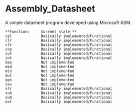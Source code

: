# Assembly_Datasheet

A simple datasheet program developed using Microsoft ASM.

	**Function:		Current state:**
	cel 			Basically implemented/Functional
	clr	    		Basically implemented/Functional
	clt			    Basically implemented/Functional
	cop   			Basically implemented/Functional
	cut		    	Basically implemented/Functional
	int   			Basically implemented/Functional
	max		    	Not implemented
	med			    Not implemented
	min   			Not implemented
	mul   			Not implemented
	opn   			Not implemented
	sav   			Not implemented
	str   			Basically implemented/Functional
	sub   			Basically implemented/Functional
	sum   			Basically implemented/Functional
	ext   			Basically implemented/Functional
